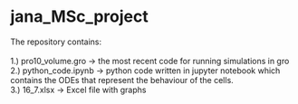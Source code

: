 # jana_MSc_project

The repository contains: <br />
<br />
1.) pro10_volume.gro -> the most recent code for running simulations in gro <br />
2.) python_code.ipynb -> python code written in jupyter notebook which contains the ODEs that represent the behaviour of the cells. 
<br />
3.) 16_7.xlsx -> Excel file with graphs

